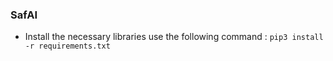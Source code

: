 ### SafAI
- Install the necessary libraries
use the following command : 
```pip3 install -r requirements.txt```
